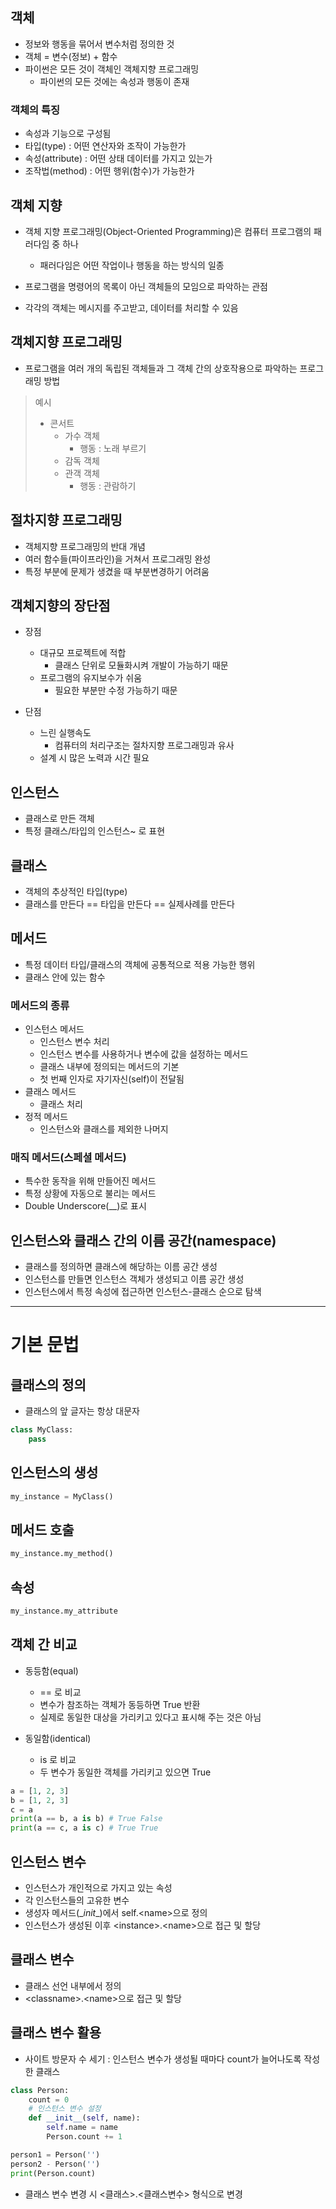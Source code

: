 ## 객체

- 정보와 행동을 묶어서 변수처럼 정의한 것
- 객체 =  변수(정보) + 함수
- 파이썬은 모든 것이 객체인 객체지향 프로그래밍
  - 파이썬의 모든 것에는 속성과 행동이 존재

### 객체의 특징

- 속성과 기능으로 구성됨
- 타입(type) : 어떤 연산자와 조작이 가능한가
- 속성(attribute) : 어떤 상태 데이터를 가지고 있는가
- 조작법(method) : 어떤 행위(함수)가 가능한가

## 객체 지향

- 객체 지향 프로그래밍(Object-Oriented Programming)은 컴퓨터 프로그램의 패러다임 중 하나
  - 패러다임은 어떤 작업이나 행동을 하는 방식의 일종

- 프로그램을 명령어의 목록이 아닌 객체들의 모임으로 파악하는 관점
- 각각의 객체는 메시지를 주고받고, 데이터를 처리할 수 있음

## 객체지향 프로그래밍

- 프로그램을 여러 개의 독립된 객체들과 그 객체 간의 상호작용으로 파악하는 프로그래밍 방법

> 예시
> - 콘서트
>   - 가수 객체
>       - 행동 : 노래 부르기
>   - 감독 객체
>   - 관객 객체
>       - 행동 : 관람하기

## 절차지향 프로그래밍

- 객체지향 프로그래밍의 반대 개념
- 여러 함수들(파이프라인)을 거쳐서 프로그래밍 완성
- 특정 부분에 문제가 생겼을 때 부분변경하기 어려움

## 객체지향의 장단점

- 장점
  - 대규모 프로젝트에 적합
    - 클래스 단위로 모듈화시켜 개발이 가능하기 때문
  - 프로그램의 유지보수가 쉬움
    - 필요한 부분만 수정 가능하기 때문

- 단점
  - 느린 실행속도
    - 컴퓨터의 처리구조는 절차지향 프로그래밍과 유사
  - 설계 시 많은 노력과 시간 필요

## 인스턴스

- 클래스로 만든 객체
- 특정 클래스/타입의 인스턴스~ 로 표현

## 클래스

- 객체의 추상적인 타입(type)
- 클래스를 만든다 == 타입을 만든다 == 실제사례를 만든다

## 메서드

- 특정 데이터 타입/클래스의 객체에 공통적으로 적용 가능한 행위
- 클래스 안에 있는 함수

### 메서드의 종류

- 인스턴스 메서드
  - 인스턴스 변수 처리
  - 인스턴스 변수를 사용하거나 변수에 값을 설정하는 메서드
  - 클래스 내부에 정의되는 메서드의 기본
  - 첫 번째 인자로 자기자신(self)이 전달됨
- 클래스 메서드
  - 클래스 처리
- 정적 메서드
  - 인스턴스와 클래스를 제외한 나머지

### 매직 메서드(스페셜 메서드)

- 특수한 동작을 위해 만들어진 메서드
- 특정 상황에 자동으로 불리는 메서드
- Double Underscore(\__)로 표시

## 인스턴스와 클래스 간의 이름 공간(namespace)

- 클래스를 정의하면 클래스에 해당하는 이름 공간 생성
- 인스턴스를 만들면 인스턴스 객체가 생성되고 이름 공간 생성
- 인스턴스에서 특정 속성에 접근하면 인스턴스-클래스 순으로 탐색

--- 

# 기본 문법

## 클래스의 정의
- 클래스의 앞 글자는 항상 대문자
```python
class MyClass:
    pass
```

## 인스턴스의 생성
```python
my_instance = MyClass()
```

## 메서드 호출
```python
my_instance.my_method()
```

## 속성
```python
my_instance.my_attribute
```

## 객체 간 비교

- 동등함(equal)
  - == 로 비교
  - 변수가 참조하는 객체가 동등하면 True 반환
  - 실제로 동일한 대상을 가리키고 있다고 표시해 주는 것은 아님

- 동일함(identical)
  - is 로 비교
  - 두 변수가 동일한 객체를 가리키고 있으면 True

```python
a = [1, 2, 3]
b = [1, 2, 3]
c = a
print(a == b, a is b) # True False
print(a == c, a is c) # True True
```


## 인스턴스 변수

- 인스턴스가 개인적으로 가지고 있는 속성
- 각 인스턴스들의 고유한 변수
- 생성자 메서드(\__init__)에서 self.\<name>으로 정의
- 인스턴스가 생성된 이후 \<instance>.\<name>으로 접근 및 할당

## 클래스 변수

- 클래스 선언 내부에서 정의
- \<classname>.\<name>으로 접근 및 할당

## 클래스 변수 활용

- 사이트 방문자 수 세기 : 인스턴스 변수가 생성될 때마다 count가 늘어나도록 작성한 클래스
```python
class Person:
    count = 0
    # 인스턴스 변수 설정
    def __init__(self, name):
        self.name = name
        Person.count += 1

person1 = Person('')
person2 - Person('')
print(Person.count)
```

- 클래스 변수 변경 시 \<클래스>.\<클래스변수> 형식으로 변경